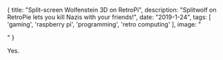 {
  title: "Split-screen Wolfenstein 3D on RetroPi",
  description: "Splitwolf on RetroPie lets you kill Nazis with your friends!",
  date: "2019-1-24",
  tags: [
      'gaming',
      'raspberry pi',
      'programming',
      'retro computing'
  ],
  image: "<div class='fullMast' style='background-image: url(images/splitwolf.png);'></div>"
}

Yes.

